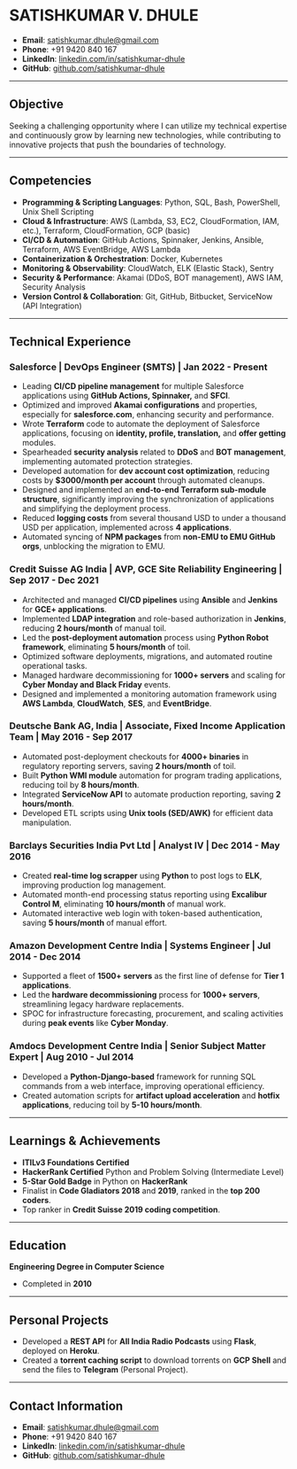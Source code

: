 # **SATISHKUMAR V. DHULE**
- **Email**: [satishkumar.dhule@gmail.com](mailto:satishkumar.dhule@gmail.com)
- **Phone**: +91 9420 840 167
- **LinkedIn**: [linkedin.com/in/satishkumar-dhule](https://www.linkedin.com/in/satishkumar-dhule)
- **GitHub**: [github.com/satishkumar-dhule](https://github.com/satishkumar-dhule)

---

## **Objective**
Seeking a challenging opportunity where I can utilize my technical expertise and continuously grow by learning new technologies, while contributing to innovative projects that push the boundaries of technology.

---

## **Competencies**
- **Programming & Scripting Languages**: Python, SQL, Bash, PowerShell, Unix Shell Scripting
- **Cloud & Infrastructure**: AWS (Lambda, S3, EC2, CloudFormation, IAM, etc.), Terraform, CloudFormation, GCP (basic)
- **CI/CD & Automation**: GitHub Actions, Spinnaker, Jenkins, Ansible, Terraform, AWS EventBridge, AWS Lambda
- **Containerization & Orchestration**: Docker, Kubernetes
- **Monitoring & Observability**: CloudWatch, ELK (Elastic Stack), Sentry
- **Security & Performance**: Akamai (DDoS, BOT management), AWS IAM, Security Analysis
- **Version Control & Collaboration**: Git, GitHub, Bitbucket, ServiceNow (API Integration)

---

## **Technical Experience**

### **Salesforce | DevOps Engineer (SMTS) | Jan 2022 - Present**
- Leading **CI/CD pipeline management** for multiple Salesforce applications using **GitHub Actions, Spinnaker,** and **SFCI**.
- Optimized and improved **Akamai configurations** and properties, especially for **salesforce.com**, enhancing security and performance.
- Wrote **Terraform** code to automate the deployment of Salesforce applications, focusing on **identity, profile, translation,** and **offer getting** modules.
- Spearheaded **security analysis** related to **DDoS** and **BOT management**, implementing automated protection strategies.
- Developed automation for **dev account cost optimization**, reducing costs by **$3000/month per account** through automated cleanups.
- Designed and implemented an **end-to-end Terraform sub-module structure**, significantly improving the synchronization of applications and simplifying the deployment process.
- Reduced **logging costs** from several thousand USD to under a thousand USD per application, implemented across **4 applications**.
- Automated syncing of **NPM packages** from **non-EMU to EMU GitHub orgs**, unblocking the migration to EMU.

### **Credit Suisse AG India | AVP, GCE Site Reliability Engineering | Sep 2017 - Dec 2021**
- Architected and managed **CI/CD pipelines** using **Ansible** and **Jenkins** for **GCE+ applications**.
- Implemented **LDAP integration** and role-based authorization in **Jenkins**, reducing **2 hours/month** of manual toil.
- Led the **post-deployment automation** process using **Python Robot framework**, eliminating **5 hours/month** of toil.
- Optimized software deployments, migrations, and automated routine operational tasks.
- Managed hardware decommissioning for **1000+ servers** and scaling for **Cyber Monday and Black Friday** events.
- Designed and implemented a monitoring automation framework using **AWS Lambda**, **CloudWatch**, **SES**, and **EventBridge**.

### **Deutsche Bank AG, India | Associate, Fixed Income Application Team | May 2016 - Sep 2017**
- Automated post-deployment checkouts for **4000+ binaries** in regulatory reporting servers, saving **2 hours/month** of toil.
- Built **Python WMI module** automation for program trading applications, reducing toil by **8 hours/month**.
- Integrated **ServiceNow API** to automate production reporting, saving **2 hours/month**.
- Developed ETL scripts using **Unix tools (SED/AWK)** for efficient data manipulation.

### **Barclays Securities India Pvt Ltd | Analyst IV | Dec 2014 - May 2016**
- Created **real-time log scrapper** using **Python** to post logs to **ELK**, improving production log management.
- Automated month-end processing status reporting using **Excalibur Control M**, eliminating **10 hours/month** of manual work.
- Automated interactive web login with token-based authentication, saving **5 hours/month** of manual effort.

### **Amazon Development Centre India | Systems Engineer | Jul 2014 - Dec 2014**
- Supported a fleet of **1500+ servers** as the first line of defense for **Tier 1 applications**.
- Led the **hardware decommissioning** process for **1000+ servers**, streamlining legacy hardware replacements.
- SPOC for infrastructure forecasting, procurement, and scaling activities during **peak events** like **Cyber Monday**.

### **Amdocs Development Centre India | Senior Subject Matter Expert | Aug 2010 - Jul 2014**
- Developed a **Python-Django-based** framework for running SQL commands from a web interface, improving operational efficiency.
- Created automation scripts for **artifact upload acceleration** and **hotfix applications**, reducing toil by **5-10 hours/month**.

---

## **Learnings & Achievements**
- **ITILv3 Foundations Certified**
- **HackerRank Certified** Python and Problem Solving (Intermediate Level)
- **5-Star Gold Badge** in Python on **HackerRank**
- Finalist in **Code Gladiators 2018** and **2019**, ranked in the **top 200 coders**.
- Top ranker in **Credit Suisse 2019 coding competition**.

---

## **Education**
**Engineering Degree in Computer Science**  
- Completed in **2010**

---

## **Personal Projects**
- Developed a **REST API** for **All India Radio Podcasts** using **Flask**, deployed on **Heroku**.
- Created a **torrent caching script** to download torrents on **GCP Shell** and send the files to **Telegram** (Personal Project).

---

## **Contact Information**
- **Email**: [satishkumar.dhule@gmail.com](mailto:satishkumar.dhule@gmail.com)
- **Phone**: +91 9420 840 167
- **LinkedIn**: [linkedin.com/in/satishkumar-dhule](https://www.linkedin.com/in/satishkumar-dhule)
- **GitHub**: [github.com/satishkumar-dhule](https://github.com/satishkumar-dhule)
